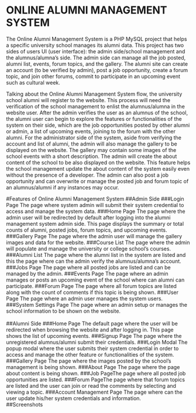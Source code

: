 # ONLINE ALUMNI MANAGEMENT SYSTEM

<p>The Online Alumni Management System is a PHP MySQL project that helps a specific university school manages its alumni data. This project has two sides of users UI (user interface): the admin side/school management and the alumnus/alumna’s side. The admin side can manage all the job posted, alumni list, events, forum topics, and the gallery. The alumni site can create an account (to be verified by admin), post a job opportunity, create a forum topic, and join other forums, commit to participate in an upcoming event such as cultural week.</p>

<p>Talking about the Online Alumni Management System flow, the university school alumni will register to the website. This process will need the verification of the school management to enlist the alumnus/alumna in the website user. After the admin verifies the user as an alumnus of the school, the alumni user can begin to explore the features or functionalities of the system on their side, which are the job opportunities posted by other alumni or admin, a list of upcoming events, joining to the forum with the other alumni. For the administrator side of the system, aside from verifying the account and list of alumni, the admin will also manage the gallery to be displayed on the website. The gallery may contain some images of the school events with a short description. The admin will create the about content of the school to be also displayed on the website. This feature helps the school management update the about content of the system easily even without the presence of a developer. The admin can also post a job opportunity and can overwrite or manage the posted job and forum topic of an alumnus/alumni if any instances may occur.</p>

#Features of Online Alumni Management System
##Admin Side
###Login Page
The page where system admin will submit their system credential to access and manage the system data.
###Home Page
The page where the admin user will be redirected by default after logging into the alumni management system admin side. This page displays the summary or total counts of alumni, posted jobs, forum topics, and upcoming events.
###Gallery Page
The page where the admin user will manage the gallery images and data for the website.
###Course List
The page where the admin will populate and manage the university or college school’s courses.
###Alumni List
The page where the alumni list in the system are listed and this the page where can the admin verify the alumnus/alumna’s account.
###Jobs Page
The page where all posted jobs are listed and can be managed by the admin.
###Events Page
The page where an admin manages or posts an upcoming event of the school where can alumni can participate.
###Forum Page
The page where all forum topics are listed along with the count of comments if this topic is being shown.
###User Page
The page where an admin user manages the system users.
###System Settings Page
​​​​​​​The page where an admin setup or manages the school information to be shown on the website.
<br><br>
##Alumni Side
###Home Page
​​​​​​​The default page where the user will be redirected when browsing the website and after logging in. This page shows the list of upcoming events.
###Signup Page
​​​​​​​The page where the unregistered alumnus/alumni submit their credentials.
###Login Modal
​​​​​​​The popup modal where the user submits their system credential in order to access and manage the other feature or functionalities of the system.
###Gallery Page​​​​​​​
​​​​​​​The page where the images posted by the school’s management is being shown.
###About Page
​​​​​​​The page where the page about content is being shown.
###Job Page
​​​​​​​The page where all posted job opportunities are listed.
###Forum Page
​​​​​​​The page where that forum topics are listed and the user can join or read the comments by selecting and viewing a topic.
###Account Management Page
​​​​​​​The page where can the user update his/her system credentials and information.
<br>
##Screenshots
